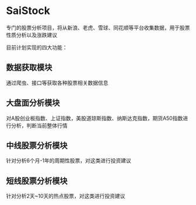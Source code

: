 # SaiStock
 专门的股票分析项目，将从新浪、老虎、雪球、同花顺等平台收集数据，用于股票性质分析以及涨跌建议
 
目前计划实现的四大功能：

## 数据获取模块
 通过爬虫、接口等获取各种股票相关数据信息

## 大盘面分析模块
 对A股创业板指数、上证指数，美股道琼斯指数、纳斯达克指数，期货A50指数进行分析，判断当前整体行情

## 中线股票分析模块
 针对分析6个月-1年的周期性股票，对这类进行投资建议

## 短线股票分析模块
 针对分析2天~10天的热点股票，对这类进行投资建议
